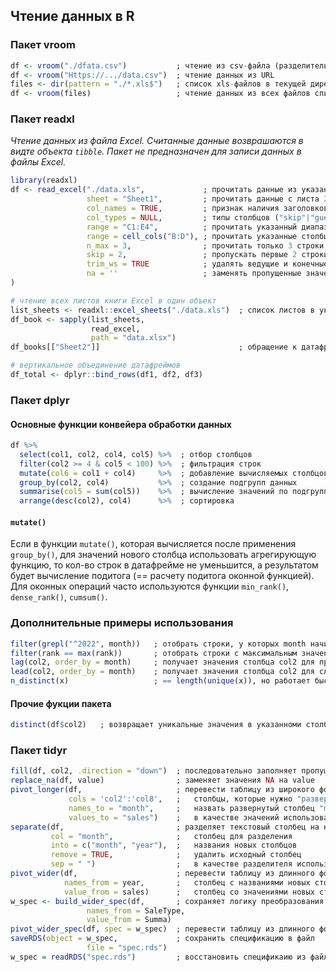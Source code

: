 ## Чтение данных в R

### Пакет vroom
``` r
df <- vroom("./dfata.csv")           ; чтение из csv-файла (разделитель определяются автоматически, но могут быть указн яыно)
df <- vroom("Https://.../data.csv")  ; чтение данных из URL
files <- dir(pattern = "./*.xls$")   ; список xls-файлов в текущей директории
df <- vroom(files)                   ; чтение данных из всех файлов списка в один датафрейм
```


### Пакет readxl
*Чтение данных из файла Excel. Cчитанные данные возврашаются в видте объекта `tibble`. Пакет не предназначен для записи данных в файлы Excel.*
``` r
library(readxl)
df <- read_excel("./data.xls",             ; прочитать данные из указанного файла
                 sheet = "Sheet1",         ; прочитать данные с листа 2 (вместо названия также можно указать номер листа)
                 col_names = TRUE,         ; признак наличия заголовков столбцов или вектор с названиями, которые будут присвоены
                 col_types = NULL,         ; типы столбцов ("skip"|"guess"|"logical"|"numeric"|"date"|"text"|"list") - может быть указано одно значение для всех (recycled)
                 range = "C1:E4",          ; прочитать указанный диапазон
                 range = cell_cols("B:D"), ; прочитать указанные столбцы
                 n_max = 3,                ; прочитать только 3 строки,
                 skip = 2,                 ; пропускать первые 2 строки
                 trim_ws = TRUE            ; удалять ведущие и конечные пробелы
                 na = ''                   ; заменять пропущенные значения указанным символьным значением (по умолчанию NA)
)

# чтение всех листов книги Excel в один объект
list_sheets <- readxl::excel_sheets("./data.xls")  ; список листов в указанном файле Excel
df_book <- sapply(list_sheets,
                  read_excel,
                  path = "data.xlsx")
df_books[["Sheet2"]]                               ; обращение к датафрейму листа "Sheet2"

# вертикальное объединение датафреймов
df_total <- dplyr::bind_rows(df1, df2, df3)

```

### Пакет dplyr
#### Основные функции конвейера обработки данных
``` r
df %>%
  select(col1, col2, col4, col5) %>%  ; отбор столбцов
  filter(col2 >= 4 & col5 < 100) %>%  ; фильтрация строк
  mutate(col6 = col1 + col4)     %>%  ; добавление вычисляемых столбцов
  group_by(col2, col4)           %>%  ; создание подгрупп данных
  summarise(col5 = sum(col5))    %>%  ; вычисление значений по подгруппам
  arrange(desc(col2), col4)      %>%  ; сортировка
```

#### `mutate()`
Если в функции `mutate()`, которая вычисляется после применения `group_by()`, для значений нового столбца использовать агрегирующую функцию, то кол-во строк в датафрейме не уменьшится, а результатом будет вычисление подитога (== расчету подитога оконной функцией). Для оконных операций часто используются функции `min_rank()`, `dense_rank()`, `cumsum()`.

### Дополнительные примеры использования
``` r
filter(grepl("^2022", month))   ; отобрать строки, у которых month начинается с "2022"
filter(rank == max(rank))       ; отобрать строки с максимальным значением столбца rank
lag(col2, order_by = month)     ; получает значения столбца col2 для предыдущего месяца
lead(col2, order_by = month)    ; получает значения столбца col2 для следующего месяца
n_distinct(x)                   ; == length(unique(x)), но работает быстрее
```

#### Прочие фукции пакета
``` r
distinct(df$col2)   ; возвращает уникальные значения в указанноми столбце
```

### Пакет tidyr
``` r
fill(df, col2, .direction = "down")  ; последовательно заполняет пропущенные данные предыдущими значениями
replace_na(df, value)                ; заменяет значения NA на value
pivot_longer(df,                     ; перевести таблицу из широкого формата в длинный
             cols = 'col2':'col8',   ;   столбцы, которые нужно "развернуть" в строке
             names_to = "month",     ;   назвать развернутый столбец "month"
             values_to = "sales")    ;   в качестве значений использовать значения из столбца "sales"  
separate(df,                         ; разделяет текстовый столбец на несколько по разделителю данных
         col = "month",              ;   столбец для разделения
         into = c("month", "year"),  ;   названия новых столбцов
         remove = TRUE,              ;   удалить исходный столбец
         sep = " ")                  ;   в качестве разделителя использовать пробел
pivot_wider(df,                      ; перевести таблицу из длинного формата в широкий
            names_from = year,       ;   столбец с названиями новых столбцов
            value_from = sales)      ;   столбец со значениями новых столбцоа
w_spec <- build_wider_spec(df,       ; сохраняет логику преобразования датафрейма df к широкому формату в переменную
                 names_from = SaleType,
                 value_from = Summa)
pivot_wider_spec(df, spec = w_spec)  ; перевести таблицу из длинного формата в широкий, используя сохраненную спецификацию преобразования
saveRDS(object = w_spec,             ; сохранить спецификацию в файл
                 file = "spec.rds")
w_spec = readRDS("spec.rds")         ; восстановить спецификаию из файла  
``` 
